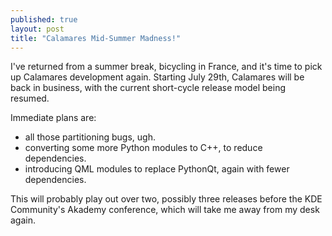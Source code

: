 ```yaml
---
published: true
layout: post
title: "Calamares Mid-Summer Madness!"
---
```

I've returned from a summer break, bicycling in France, and
it's time to pick up Calamares development again.
Starting July 29th, Calamares will be back in business,
with the current short-cycle release model being resumed.

Immediate plans are:
 - all those partitioning bugs, ugh.
 - converting some more Python modules to C++, to reduce dependencies.
 - introducing QML modules to replace PythonQt, again with fewer dependencies.
 
This will probably play out over two, possibly three releases before
the KDE Community's Akademy conference, which will take me away from
my desk again.
